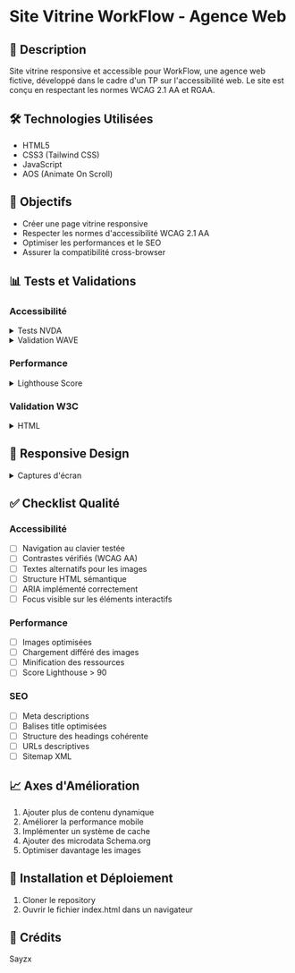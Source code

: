 # Site Vitrine WorkFlow - Agence Web

## 📝 Description
Site vitrine responsive et accessible pour WorkFlow, une agence web fictive, développé dans le cadre d'un TP sur l'accessibilité web. Le site est conçu en respectant les normes WCAG 2.1 AA et RGAA.

## 🛠 Technologies Utilisées
- HTML5
- CSS3 (Tailwind CSS)
- JavaScript
- AOS (Animate On Scroll)

## 🎯 Objectifs
- Créer une page vitrine responsive
- Respecter les normes d'accessibilité WCAG 2.1 AA
- Optimiser les performances et le SEO
- Assurer la compatibilité cross-browser

## 📊 Tests et Validations

### Accessibilité
<details>
<summary>Tests NVDA</summary>

![Test NVDA](screenshots/nvda_test.png)
*Navigation à l'aide du lecteur d'écran NVDA*
</details>

<details>
<summary>Validation WAVE</summary>

![Test WAVE](screenshots/wave_test.png)
*Résultats de l'analyse WAVE pour l'accessibilité*
</details>

### Performance
<details>
<summary>Lighthouse Score</summary>

![Lighthouse Score](https://media.discordapp.net/attachments/1229498756265807953/1341334038211854387/image.png?ex=67b59e2b&is=67b44cab&hm=6f159fedd36ace06049a9b58e2208c51e154b4b50bc157b4b51ae5623e0d902b&=&format=webp&quality=lossless&width=395&height=325)
*Score Lighthouse*

</details>

### Validation W3C
<details>
<summary>HTML</summary>

![W3C HTML](https://media.discordapp.net/attachments/1229498756265807953/1341334196211286119/image.png?ex=67b59e51&is=67b44cd1&hm=b5fb0ccbeeb669da41a1e4613c54eb4922ad1cb273bdc7a0988e1b03349d3b06&=&format=webp&quality=lossless&width=888&height=263)
*Validation du code HTML*
</details>


## 📱 Responsive Design
<details>
<summary>Captures d'écran</summary>

![Desktop](https://media.discordapp.net/attachments/1229498756265807953/1341333319039844372/image.png?ex=67b59d80&is=67b44c00&hm=d4da03f1ac1901556e2797984c93b5ca12cca10fc8ccb8edec96c771ac21a4fe&=&format=webp&quality=lossless&width=687&height=311)
*Vue Desktop*

![Tablet](https://media.discordapp.net/attachments/1229498756265807953/1341333520370499656/image.png?ex=67b59db0&is=67b44c30&hm=d08b0d4eb829a809c01051dee6a4246469317bc5fdb4fcbb1f0d1ea31d1a89e1&=&format=webp&quality=lossless&width=352&height=437)
*Vue Tablette*

![Mobile](https://media.discordapp.net/attachments/1229498756265807953/1341333626754695168/image.png?ex=67b59dc9&is=67b44c49&hm=eb9b99001a500dcd55e065456a59ab930186151b71f3ac604a1051a250cd1ccd&=&format=webp&quality=lossless&width=208&height=437)
*Vue Mobile*
</details>

## ✅ Checklist Qualité

### Accessibilité
- [ ] Navigation au clavier testée
- [ ] Contrastes vérifiés (WCAG AA)
- [ ] Textes alternatifs pour les images
- [ ] Structure HTML sémantique
- [ ] ARIA implémenté correctement
- [ ] Focus visible sur les éléments interactifs

### Performance
- [ ] Images optimisées
- [ ] Chargement différé des images
- [ ] Minification des ressources
- [ ] Score Lighthouse > 90

### SEO
- [ ] Meta descriptions
- [ ] Balises title optimisées
- [ ] Structure des headings cohérente
- [ ] URLs descriptives
- [ ] Sitemap XML

## 📈 Axes d'Amélioration
1. Ajouter plus de contenu dynamique
2. Améliorer la performance mobile
3. Implémenter un système de cache
4. Ajouter des microdata Schema.org
5. Optimiser davantage les images

## 🚀 Installation et Déploiement

1. Cloner le repository
2. Ouvrir le fichier index.html dans un navigateur

## 📝 Crédits

Sayzx


